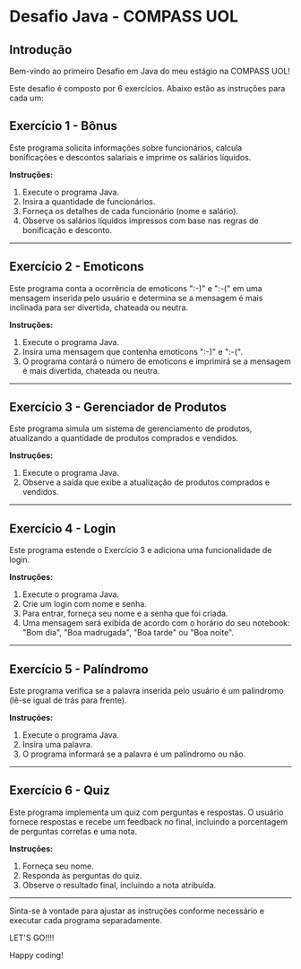 # Desafio Java - COMPASS UOL

## Introdução

Bem-vindo ao primeiro Desafio em Java do meu estágio na COMPASS UOL!

Este desafio é composto por 6 exercícios. Abaixo estão as instruções para cada um:

## Exercício 1 - Bônus

Este programa solicita informações sobre funcionários, calcula bonificações e descontos salariais e imprime os salários líquidos.

**Instruções:**
1. Execute o programa Java.
2. Insira a quantidade de funcionários.
3. Forneça os detalhes de cada funcionário (nome e salário).
4. Observe os salários líquidos impressos com base nas regras de bonificação e desconto.

---

## Exercício 2 - Emoticons

Este programa conta a ocorrência de emoticons ":-)" e ":-(" em uma mensagem inserida pelo usuário e determina se a mensagem é mais inclinada para ser divertida, chateada ou neutra.

**Instruções:**
1. Execute o programa Java.
2. Insira uma mensagem que contenha emoticons ":-)" e ":-(".
3. O programa contará o número de emoticons e imprimirá se a mensagem é mais divertida, chateada ou neutra.

---

## Exercício 3 - Gerenciador de Produtos

Este programa simula um sistema de gerenciamento de produtos, atualizando a quantidade de produtos comprados e vendidos.

**Instruções:**
1. Execute o programa Java.
2. Observe a saída que exibe a atualização de produtos comprados e vendidos.

---

## Exercício 4 - Login

Este programa estende o Exercício 3 e adiciona uma funcionalidade de login.

**Instruções:**
1. Execute o programa Java.
2. Crie um login com nome e senha.
3. Para entrar, forneça seu nome e a senha que foi criada.
4. Uma mensagem será exibida de acordo com o horário do seu notebook: "Bom dia", "Boa madrugada", "Boa tarde" ou "Boa noite".

---

## Exercício 5 - Palíndromo

Este programa verifica se a palavra inserida pelo usuário é um palíndromo (lê-se igual de trás para frente).

**Instruções:**
1. Execute o programa Java.
2. Insira uma palavra.
3. O programa informará se a palavra é um palíndromo ou não.

---

## Exercício 6 - Quiz

Este programa implementa um quiz com perguntas e respostas. O usuário fornece respostas e recebe um feedback no final, incluindo a porcentagem de perguntas corretas e uma nota.

**Instruções:**
1. Forneça seu nome.
2. Responda às perguntas do quiz.
3. Observe o resultado final, incluindo a nota atribuída.

---

Sinta-se à vontade para ajustar as instruções conforme necessário e executar cada programa separadamente.

LET'S GO!!!!

Happy coding!
